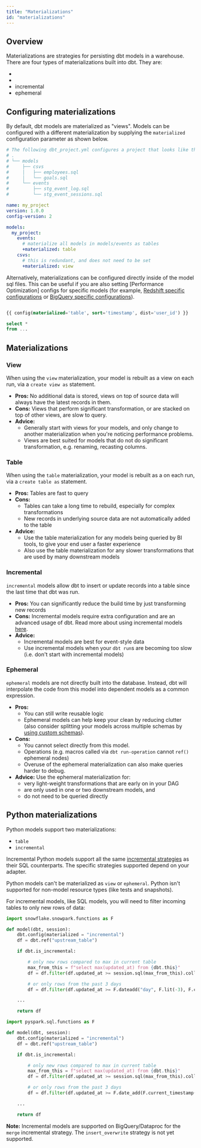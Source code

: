 ```yaml
---
title: "Materializations"
id: "materializations"
---
```


## Overview

<Term id="materialization">Materializations</Term> are strategies for persisting dbt models in a warehouse. There are four types of materializations built into dbt. They are:

- <Term id="table" />
- <Term id="view" />
- incremental
- ephemeral


## Configuring materializations
By default, dbt models are materialized as "views". Models can be configured with a different materialization by supplying the `materialized` configuration parameter as shown below.

<File name='dbt_project.yml'>

```yaml
# The following dbt_project.yml configures a project that looks like this:
# .
# └── models
#     ├── csvs
#     │   ├── employees.sql
#     │   └── goals.sql
#     └── events
#         ├── stg_event_log.sql
#         └── stg_event_sessions.sql

name: my_project
version: 1.0.0
config-version: 2

models:
  my_project:
    events:
      # materialize all models in models/events as tables
      +materialized: table
    csvs:
      # this is redundant, and does not need to be set
      +materialized: view
```

</File>

Alternatively, materializations can be configured directly inside of the model sql files. This can be useful if you are also setting [Performance Optimization] configs for specific models (for example, [Redshift specific configurations](redshift-configs) or [BigQuery specific configurations](bigquery-configs)).

<File name='models/events/stg_event_log.sql'>

```sql

{{ config(materialized='table', sort='timestamp', dist='user_id') }}

select *
from ...
```

</File>

## Materializations


### View
When using the `view` materialization, your model is rebuilt as a view on each run, via a `create view as` statement.
* **Pros:** No additional data is stored, views on top of source data will always have the latest records in them.
* **Cons:** Views that perform significant transformation, or are stacked on top of other views, are slow to query.
* **Advice:**
    * Generally start with views for your models, and only change to another materialization when you're noticing performance problems.
    * Views are best suited for models that do not do significant transformation, e.g. renaming, recasting columns.

### Table
When using the `table` materialization, your model is rebuilt as a <Term id="table" /> on each run, via a `create table as` statement.
* **Pros:** Tables are fast to query
* **Cons:**
    * Tables can take a long time to rebuild, especially for complex transformations
    * New records in underlying source data are not automatically added to the table
* **Advice:**
  * Use the table materialization for any models being queried by BI tools, to give your end user a faster experience
  * Also use the table materialization for any slower transformations that are used by many downstream models


### Incremental
`incremental` models allow dbt to insert or update records into a table since the last time that dbt was run.
* **Pros:** You can significantly reduce the build time by just transforming new records
* **Cons:** Incremental models require extra configuration and are an advanced usage of dbt. Read more about using incremental models [here](/docs/build/incremental-models).
* **Advice:**
    * Incremental models are best for event-style data
    * Use incremental models when your `dbt run`s are becoming too slow (i.e. don't start with incremental models)

### Ephemeral
`ephemeral` models are not directly built into the database. Instead, dbt will interpolate the code from this model into dependent models as a common <Term id="table" /> expression.
* **Pros:**
    * You can still write reusable logic
  - Ephemeral models can help keep your <Term id="data-warehouse" /> clean by reducing clutter (also consider splitting your models across multiple schemas by [using custom schemas](/docs/build/custom-schemas)).
* **Cons:**
    * You cannot select directly from this model.
    * Operations (e.g. macros called via `dbt run-operation` cannot `ref()` ephemeral nodes)
    * Overuse of the ephemeral materialization can also make queries harder to debug.
* **Advice:**  Use the ephemeral materialization for:
    * very light-weight transformations that are early on in your DAG
    * are only used in one or two downstream models, and
    * do not need to be queried directly

## Python materializations

Python models support two materializations:
- `table`
- `incremental`

Incremental Python models support all the same [incremental strategies](configuring-incremental-models#about-incremental_strategy) as their SQL counterparts. The specific strategies supported depend on your adapter.

Python models can't be materialized as `view` or `ephemeral`. Python isn't supported for non-model resource types (like tests and snapshots).

For incremental models, like SQL models, you will need to filter incoming tables to only new rows of data:

<WHCode>

<div warehouse="Snowpark">

<File name='models/my_python_model.py'>

```python
import snowflake.snowpark.functions as F

def model(dbt, session):
    dbt.config(materialized = "incremental")
    df = dbt.ref("upstream_table")

    if dbt.is_incremental:

        # only new rows compared to max in current table
        max_from_this = f"select max(updated_at) from {dbt.this}"
        df = df.filter(df.updated_at >= session.sql(max_from_this).collect()[0][0])

        # or only rows from the past 3 days
        df = df.filter(df.updated_at >= F.dateadd("day", F.lit(-3), F.current_timestamp()))

    ...

    return df
```

</File>

</div>

<div warehouse="PySpark">

<File name='models/my_python_model.py'>

```python
import pyspark.sql.functions as F

def model(dbt, session):
    dbt.config(materialized = "incremental")
    df = dbt.ref("upstream_table")

    if dbt.is_incremental:

        # only new rows compared to max in current table
        max_from_this = f"select max(updated_at) from {dbt.this}"
        df = df.filter(df.updated_at >= session.sql(max_from_this).collect()[0][0])

        # or only rows from the past 3 days
        df = df.filter(df.updated_at >= F.date_add(F.current_timestamp(), F.lit(-3)))

    ...

    return df
```

</File>

</div>

</WHCode>

**Note:** Incremental models are supported on BigQuery/Dataproc for the `merge` incremental strategy. The `insert_overwrite` strategy is not yet supported.

<Snippet src="discourse-help-feed-header" />
<DiscourseHelpFeed tags="materialization"/>

